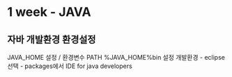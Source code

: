 # 1 week - JAVA
## 자바 개발환경 환경설정
JAVA_HOME 설정 / 환경변수 PATH %JAVA_HOME%bin 설정
개발환경 - eclipse 선택 - packages에서 IDE for java developers